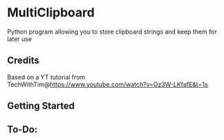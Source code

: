 # MultiClipboard
Python program allowing you to store clipboard strings and keep them for later use

## Credits
Based on a YT tutorial from TechWithTim@https://www.youtube.com/watch?v=Oz3W-LKfafE&t=1s 

## Getting Started

## To-Do:
